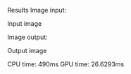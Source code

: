 Results
Image input:

Input image

Image output:

Output image

CPU time: 490ms GPU time: 26.6293ms
